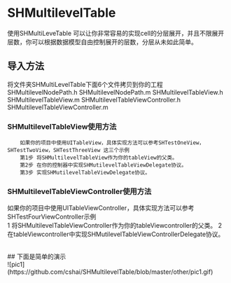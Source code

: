 # SHMultilevelTable
使用SHMultiLeveTable 可以让你非常容易的实现cell的分层展开，并且不限展开层数，你可以根据数据模型自由控制展开的层数，分层从未如此简单。

## 导入方法
将文件夹SHMultiLevelTable下面6个文件拷贝到你的工程
<br>
SHMultilevelNodePath.h
        SHMultilevelNodePath.m
        SHMultilevelTableView.h
        SHMultilevelTableView.m
        SHMultilevelTableViewController.h
        SHMultilevelTableViewController.m

### SHMultilevelTableView使用方法
        如果你的项目中使用UITableView，具体实现方法可以参考SHTestOneView，SHTestTwoView，SHTestThreeView 这三个示例
        第1步 将SHMultilevelTableView作为你的tableView的父类。
        第2步 在你的控制器中实现SHMutilevelTableViewDelegate协议。
        第3步 实现SHMutilevelTableViewDelegate协议。

### SHMultilevelTableViewController使用方法
如果你的项目中使用UITableViewController，具体实现方法可以参考SHTestFourViewController示例
<br>
1 将SHMultilevelTableViewController作为你的tableViewcontroller的父类。
        2 在tableViewcontroller中实现SHMutilevelTableViewControllerDelegate协议。

<br>
## 下面是简单的演示
<br>
![pic1](https://github.com/cshai/SHMultilevelTable/blob/master/other/pic1.gif)
<br>



